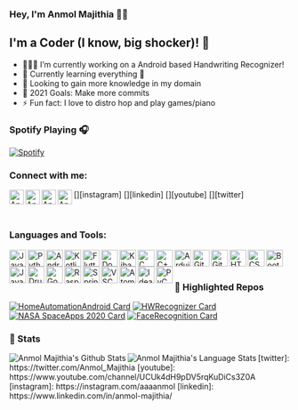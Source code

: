 ### Hey, I'm Anmol Majithia 👋🏻

## I'm a Coder (I know, big shocker)! 🤯

- 🧑🏻‍💻 I’m currently working on a Android based Handwriting Recognizer!
- 🌱 Currently learning everything 🤪
- 🧠 Looking to gain more knowledge in my domain
- 🥅 2021 Goals: Make more commits
- ⚡ Fun fact: I love to distro hop and play games/piano

### Spotify Playing 🎧

[![Spotify](https://spotify-now-playing.anmolmajithia.vercel.app/api/spotify)](https://open.spotify.com/user/anmol_majithia)

### Connect with me:

[<img align="left" alt="Anmol Majithia | Instagram" width="26px" src="https://img.icons8.com/color/48/000000/instagram-new.png" />][instagram]
[<img align="left" alt="Anmol Majithia | LinkedIn" width="26px" src="https://img.icons8.com/color/48/000000/linkedin.png" />][linkedin]
[<img align="left" alt="Anmol Majithia | YouTube" width="26px" src="https://img.icons8.com/color/48/000000/youtube-squared.png" />][youtube]
[<img align="left" alt="Anmol Majithia | Twitter" width="26px" src="https://img.icons8.com/color/48/000000/twitter.png" />][twitter]

<br />

### Languages and Tools:

<img align="left" alt="Java" width="30px" src="https://img.icons8.com/color/48/000000/java-coffee-cup-logo.png"/>
<img align="left" alt="Python" width="30px" src="https://img.icons8.com/color/48/000000/python.png"/>
<img align="left" alt="Android" width="30px" src="https://img.icons8.com/color/48/000000/android-os.png"/>
<img align="left" alt="Kotlin" width="30px" src="https://img.icons8.com/color/48/000000/kotlin.png"/>
<img align="left" alt="Flutter" width="30px" src="https://img.icons8.com/color/48/000000/flutter.png"/>
<img align="left" alt="Docker" width="30px" src="https://img.icons8.com/color/48/000000/docker.png"/>
<img align="left" alt="Kibana" width="30px" src="https://img.icons8.com/color/48/000000/kibana.png"/>
<img align="left" alt="C" width="30px" src="https://img.icons8.com/color/48/000000/c-programming.png"/>
<img align="left" alt="C++" width="30px" src="https://img.icons8.com/color/48/000000/c-plus-plus-logo.png"/>
<img align="left" alt="Arduino" width="30px" src="https://img.icons8.com/color/48/000000/arduino.png"/>
<img align="left" alt="Git" width="30px" src="https://img.icons8.com/color/48/000000/git.png"/>
<img align="left" alt="Github" width="30px" src="https://img.icons8.com/color/48/000000/github--v1.png"/>
<img align="left" alt="HTML5" width="30px" src="https://img.icons8.com/color/48/000000/html-5.png"/>
<img align="left" alt="CSS3" width="30px" src="https://img.icons8.com/color/48/000000/css3.png"/>
<img align="left" alt="BootStrap" width="30px"  src="https://img.icons8.com/color/48/000000/bootstrap.png"/>
<img align="left" alt="JavaScript" width="30px" src="https://img.icons8.com/color/48/000000/javascript.png"/>
<img align="left" alt="Drupal" width="30px" src="https://img.icons8.com/color/48/000000/drupal.png"/>
<img align="left" alt="Go" width="30px" src="https://img.icons8.com/color/48/000000/golang.png"/>
<img align="left" alt="Raspberry Pi" width="30px" src="https://img.icons8.com/color/48/000000/raspberry-pi.png"/>
<img align="left" alt="Spring Boot" width="30px" src="https://img.icons8.com/color/48/000000/spring-logo.png"/>
<img align="left" alt="VSCode" width="30px"  src="https://img.icons8.com/fluent/48/000000/visual-studio-code-2019.png"/>
<img align="left" alt="Atom" width="30px" src="https://img.icons8.com/color/48/000000/atom-editor.png"/>
<img align="left" alt="Idea" width="30px" src="https://img.icons8.com/color/48/000000/intellij-idea.png"/>
<img align="left" alt="PyCharm" width="30px" src="https://img.icons8.com/color/48/000000/pycharm.png"/>

<br />
<br />

### 📌 Highlighted Repos

[![HomeAutomationAndroid Card](https://github-readme-stats.anmolmajithia.vercel.app/api/pin/?username=AnmolMajithia&repo=HomeAutomationAndroid&bg_color=45,1a6bff,ff1010&title_color=fff&text_color=fff)](https://github.com/AnmolMajithia/HomeAutomationAndroid)
[![HWRecognizer Card](https://github-readme-stats.anmolmajithia.vercel.app/api/pin/?username=AnmolMajithia&repo=Handwriting-Recognition&hide_border=true&bg_color=45,1a6bff,ff1010&title_color=fff&text_color=fff)](https://github.com/AnmolMajithia/Handwriting-Recognition)
[![NASA SpaceApps 2020 Card](https://github-readme-stats.anmolmajithia.vercel.app/api/pin/?username=LegendBois&repo=NASA-Space-Apps-Spot-The-Fire-v3.0&hide_border=true&bg_color=45,1a6bff,ff1010&title_color=fff&text_color=fff)](https://github.com/LegendBois/NASA-Space-Apps-Spot-The-Fire-v3.0)
[![FaceRecognition Card](https://github-readme-stats.anmolmajithia.vercel.app/api/pin/?username=AnmolMajithia&repo=FaceRecognition-In-Cpp&hide_border=true&bg_color=45,1a6bff,ff1010&title_color=fff&text_color=fff)](https://github.com/AnmolMajithia/FaceRecognition-In-Cpp)

### 🔭 Stats

<img align="left" alt="Anmol Majithia's Github Stats" src="https://github-readme-stats.anmolmajithia.vercel.app/api?username=AnmolMajithia&show_icons=true&hide_border=true&count_private=true&include_all_commits=false&bg_color=45,1a6bff,ff1010&title_color=fff&text_color=fff" />
<img align="left" alt="Anmol Majithia's Language Stats" src="https://github-readme-stats.anmolmajithia.vercel.app/api/top-langs/?username=AnmolMajithia&show_icons=true&hide_border=true&count_private=true&include_all_commits=false&bg_color=45,1a6bff,ff1010&title_color=fff&text_color=fff" />
[twitter]: https://twitter.com/Anmol_Majithia
[youtube]: https://www.youtube.com/channel/UCUk4dH9pDV5rqKuDiCs3Z0A
[instagram]: https://instagram.com/aaaanmol
[linkedin]: https://www.linkedin.com/in/anmol-majithia/

<br />
